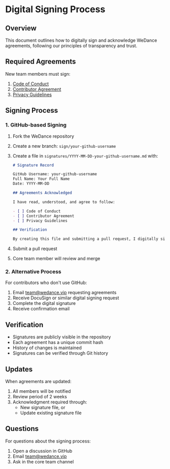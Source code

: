 # Digital Signing Process

## Overview

This document outlines how to digitally sign and acknowledge WeDance agreements, following our principles of transparency and trust.

## Required Agreements

New team members must sign:

1. [Code of Conduct](./code-of-conduct.md)
2. [Contributor Agreement](./contributor-agreement.md)
3. [Privacy Guidelines](./privacy-guidelines.md)

## Signing Process

### 1. GitHub-based Signing

1. Fork the WeDance repository
2. Create a new branch: `sign/your-github-username`
3. Create a file in `signatures/YYYY-MM-DD-your-github-username.md` with:

   ```md
   # Signature Record

   GitHub Username: your-github-username
   Full Name: Your Full Name
   Date: YYYY-MM-DD

   ## Agreements Acknowledged

   I have read, understood, and agree to follow:

   - [ ] Code of Conduct
   - [ ] Contributor Agreement
   - [ ] Privacy Guidelines

   ## Verification

   By creating this file and submitting a pull request, I digitally sign these agreements.
   ```

4. Submit a pull request
5. Core team member will review and merge

### 2. Alternative Process

For contributors who don't use GitHub:

1. Email team@wedance.vip requesting agreements
2. Receive DocuSign or similar digital signing request
3. Complete the digital signature
4. Receive confirmation email

## Verification

- Signatures are publicly visible in the repository
- Each agreement has a unique commit hash
- History of changes is maintained
- Signatures can be verified through Git history

## Updates

When agreements are updated:

1. All members will be notified
2. Review period of 2 weeks
3. Acknowledgment required through:
   - New signature file, or
   - Update existing signature file

## Questions

For questions about the signing process:

1. Open a discussion in GitHub
2. Email team@wedance.vip
3. Ask in the core team channel
